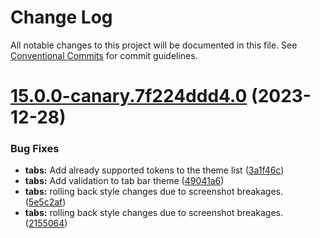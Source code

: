 # Change Log

All notable changes to this project will be documented in this file.
See [Conventional Commits](https://conventionalcommits.org) for commit guidelines.

# [15.0.0-canary.7f224ddd4.0](https://github.com/material-components/material-components-web/compare/v14.0.0...v15.0.0-canary.7f224ddd4.0) (2023-12-28)


### Bug Fixes

* **tabs:** Add already supported tokens to the theme list ([3a1f46c](https://github.com/material-components/material-components-web/commit/3a1f46c6692c2ee2130de7712722c548928624eb))
* **tabs:** Add validation to tab bar theme ([49041a6](https://github.com/material-components/material-components-web/commit/49041a6c3c713973d289f7a7f3ffa4a991304620))
* **tabs:** rolling back style changes due to screenshot breakages. ([5e5c2af](https://github.com/material-components/material-components-web/commit/5e5c2afc06d26a4d091570baf223d8abd79a2f06))
* **tabs:** rolling back style changes due to screenshot breakages. ([2155064](https://github.com/material-components/material-components-web/commit/215506426df0e309e27ce46898c9e5ea6c51da90))
